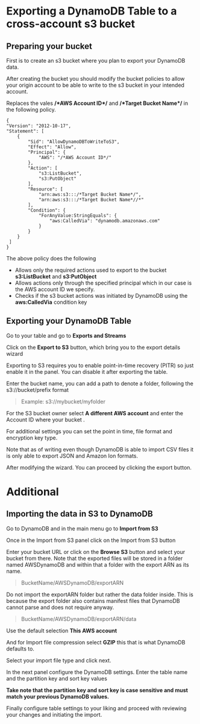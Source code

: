 # Exporting a DynamoDB Table to a cross-account s3 bucket

## Preparing your bucket

First is to create an s3 bucket where you plan to export your DynamoDB data.

After creating the bucket you should modify the bucket policies to allow your origin account to be able to write to the s3 bucket in your intended account.


Replaces the vales  **/\*AWS Account ID\*/** and **/\*Target Bucket Name\*/** in the following policy.

    {
    "Version": "2012-10-17",
    "Statement": [
        {
            "Sid": "AllowDynamoDBToWriteToS3",
            "Effect": "Allow",
            "Principal": {
                "AWS": "/*AWS Account ID*/"
            },
            "Action": [
                "s3:ListBucket",
                "s3:PutObject"
            ],
            "Resource": [
                "arn:aws:s3:::/*Target Bucket Name*/",
                "arn:aws:s3:::/*Target Bucket Name*//*"
            ],
            "Condition": {
                "ForAnyValue:StringEquals": {
                    "aws:CalledVia": "dynamodb.amazonaws.com"
                }
            }
        }
	 ]
	}

The above policy does the following

 - Allows only the required actions used to export to the bucket **s3:ListBucket** and **s3:PutObject**
 - Allows actions only through the specified principal which in our case is the AWS account ID we specify.
 - Checks if the s3 bucket actions was initiated by DynamoDB using the **aws:CalledVia** condition key



## Exporting your DynamoDB Table

Go to your table and go to **Exports and Streams**

Click on the **Export to S3** button, which bring you to the export details wizard

Exporting to S3 requires you to enable point-in-time recovery (PITR) so just enable it in the panel. You can disable it after exporting the table.

Enter the bucket name, you can add a path to denote a folder, following the s3://bucket/prefix format

>Example:  s3://mybucket/myfolder


For the S3 bucket owner select **A different AWS account** and enter the Account ID where your bucket .

For additional settings you can set the point in time, file format and encryption key type.

Note that as of writing even though DynamoDB is able to import CSV files it is only able to export JSON and Amazon Ion formats.

After modifying the wizard. You can proceed by clicking the export button.


# Additional
## Importing the data in S3 to DynamoDB

Go to DynamoDB and in the main menu go to **Import from S3**

Once in the Import from S3 panel click on the Import from S3 button

Enter your bucket URL or click on the **Browse S3** button and select your bucket from there.
Note that the exported files will be stored in a folder named AWSDynamoDB and within that a folder with the export ARN as its name.

> BucketName/AWSDynamoDB/exportARN

Do not import the exportARN folder but rather the data folder inside. This is because the export folder also contains manifest files that DynamoDB cannot parse and does not require anyway.

> BucketName/AWSDynamoDB/exportARN/data

Use the default selection **This AWS account**

And for Import file compression select **GZIP** this that is what DynamoDB defaults to.

Select your import file type and click next.

In the next panel configure the DynamoDB settings.
Enter the table name and the partition key and sort key values

**Take note that the partition key and sort key is case sensitive and must match your previous DynamoDB values.**

Finally configure table settings to your liking and proceed with reviewing your changes and initiating the import.





